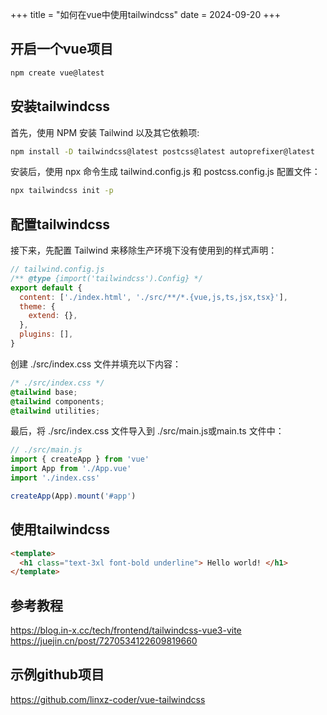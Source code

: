+++
title = "如何在vue中使用tailwindcss"
date = 2024-09-20
+++

## 开启一个vue项目
```bash
npm create vue@latest
```

## 安装tailwindcss
首先，使用 NPM 安装 Tailwind 以及其它依赖项:
```bash
npm install -D tailwindcss@latest postcss@latest autoprefixer@latest
```
安装后，使用 npx 命令生成 tailwind.config.js 和 postcss.config.js 配置文件：
```bash
npx tailwindcss init -p
```

## 配置tailwindcss
接下来，先配置 Tailwind 来移除生产环境下没有使用到的样式声明：
```javascript
// tailwind.config.js
/** @type {import('tailwindcss').Config} */
export default {
  content: ['./index.html', './src/**/*.{vue,js,ts,jsx,tsx}'],
  theme: {
    extend: {},
  },
  plugins: [],
}
```

创建 ./src/index.css 文件并填充以下内容：
```css
/* ./src/index.css */
@tailwind base;
@tailwind components;
@tailwind utilities;
```

最后，将 ./src/index.css 文件导入到 ./src/main.js或main.ts 文件中：
```javascript
// ./src/main.js
import { createApp } from 'vue'
import App from './App.vue'
import './index.css'

createApp(App).mount('#app')
```

## 使用tailwindcss
```html
<template> 
  <h1 class="text-3xl font-bold underline"> Hello world! </h1> 
</template>
```

## 参考教程
https://blog.in-x.cc/tech/frontend/tailwindcss-vue3-vite
https://juejin.cn/post/7270534122609819660

## 示例github项目
https://github.com/linxz-coder/vue-tailwindcss





